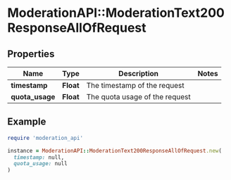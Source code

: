 # ModerationAPI::ModerationText200ResponseAllOfRequest

## Properties

| Name | Type | Description | Notes |
| ---- | ---- | ----------- | ----- |
| **timestamp** | **Float** | The timestamp of the request |  |
| **quota_usage** | **Float** | The quota usage of the request |  |

## Example

```ruby
require 'moderation_api'

instance = ModerationAPI::ModerationText200ResponseAllOfRequest.new(
  timestamp: null,
  quota_usage: null
)
```

